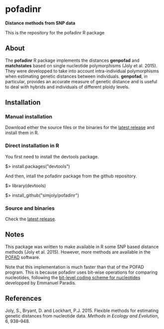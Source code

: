 # pofadinr

**Distance methods from SNP data**

This is the repository for the pofadinr R package

## About

The **pofadinr** R package implements the distances **genpofad** and **matchstates** based on single nucleotide polymorphisms (Joly et al. 2015). They were developped to take into account intra-individual polymorphisms when estimating genetic distances between individuals. **genpofad**, in particular, provides an accurate measure of genetic distance and is useful to deal with hybrids and individuals of different ploidy levels.

## Installation

### Manual installation

Download either the source files or the binaries for the [latest release](https://github.com/simjoly/pofadinr/releases) and install them in R.

### Direct installation in R

You first need to install the devtools package.

$> install.packages("devtools")

And then, intall the pofadinr package from the github repository.

$> library(devtools)

$> install_github("simjoly/pofadinr")

### Source and binaries 

Check the [latest release](https://github.com/simjoly/pofadinr/releases).

## Notes

This package was written to make available in R some SNP based distance methods (Joly et al. 2015). However, more methods are available in the [POFAD](http://github.com/simjoly/pofad) software.

Note that this implementation is much faster than that of the POFAD program. This is because pofadinr uses bit-wise operations for comparing nucleotides, following the [bit-level coding scheme for nucleotides](http://ape-package.ird.fr/misc/BitLevelCodingScheme.html) developped by Emmanuel Paradis.

## References

Joly, S., Bryant, D. and Lockhart, P.J. 2015. Flexible methods for estimating genetic distances from nucleotide data. *Methods in Ecology and Evolution*, 6, 938–948.